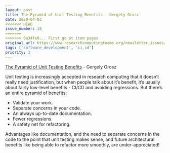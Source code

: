 ```yaml
---
layout: post
title: The Pyramid of Unit Testing Benefits - Gergely Orosz
date: 2020-04-03
<<<<<<< HEAD
issue_number: 18
=======
>>>>>>> 0a34fe0... First go at item pages
original_url: https://www.researchcomputingteams.org/newsletter_issues/0018
tags: ['software_development', 'ci_cd']
priority: 3
---
```


<!-- markdownlint-disable MD033 -->
<!-- markdownlint-disable MD041 -->
<!-- markdownlint-disable MD049 -->

[The Pyramid of Unit Testing Benefits](https://blog.pragmaticengineer.com/unit-testing-benefits-pyramid/) - Gergely Orosz

Unit testing is increasingly accepted in research computing that it doesn’t really need justification, but when people talk about it’s benefit, it’s usually about fairly low-level benefits - CI/CD and avoiding regressions.  But there’s an entire pyramid of benefits:

- Validate your work.
- Separate concerns in your code.
- An always up-to-date documentation.
- Fewer regressions.
- A safety net for refactoring.

Advantages like documentation, and the need to separate concerns in the code to the point that unit testing makes sense, and future architectural benefits like being able to refactor more smoothly, are under-appreciated!

